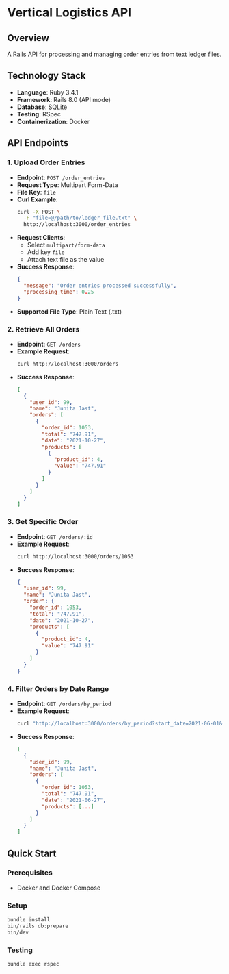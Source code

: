 # Vertical Logistics API

## Overview

A Rails API for processing and managing order entries from text ledger files.

## Technology Stack

- **Language**: Ruby 3.4.1
- **Framework**: Rails 8.0 (API mode)
- **Database**: SQLite
- **Testing**: RSpec
- **Containerization**: Docker

## API Endpoints

### 1. Upload Order Entries
- **Endpoint**: `POST /order_entries`
- **Request Type**: Multipart Form-Data
- **File Key**: `file`
- **Curl Example**:
  ```bash
  curl -X POST \
    -F "file=@/path/to/ledger_file.txt" \
    http://localhost:3000/order_entries
  ```
- **Request Clients**:
  - Select `multipart/form-data`
  - Add key `file`
  - Attach text file as the value
- **Success Response**:
  ```json
  {
    "message": "Order entries processed successfully",
    "processing_time": 0.25
  }
  ```
- **Supported File Type**: Plain Text (.txt)

### 2. Retrieve All Orders
- **Endpoint**: `GET /orders`
- **Example Request**:
  ```bash
  curl http://localhost:3000/orders
  ```
- **Success Response**:
  ```json
  [
    {
      "user_id": 99,
      "name": "Junita Jast",
      "orders": [
        {
          "order_id": 1053,
          "total": "747.91",
          "date": "2021-10-27",
          "products": [
            {
              "product_id": 4,
              "value": "747.91"
            }
          ]
        }
      ]
    }
  ]
  ```

### 3. Get Specific Order
- **Endpoint**: `GET /orders/:id`
- **Example Request**:
  ```bash
  curl http://localhost:3000/orders/1053
  ```
- **Success Response**:
  ```json
  {
    "user_id": 99,
    "name": "Junita Jast",
    "order": {
      "order_id": 1053,
      "total": "747.91",
      "date": "2021-10-27",
      "products": [
        {
          "product_id": 4,
          "value": "747.91"
        }
      ]
    }
  }
  ```

### 4. Filter Orders by Date Range
- **Endpoint**: `GET /orders/by_period`
- **Example Request**:
  ```bash
  curl "http://localhost:3000/orders/by_period?start_date=2021-06-01&end_date=2021-07-31"
  ```
- **Success Response**:
  ```json
  [
    {
      "user_id": 99,
      "name": "Junita Jast",
      "orders": [
        {
          "order_id": 1053,
          "total": "747.91",
          "date": "2021-06-27",
          "products": [...]
        }
      ]
    }
  ]
  ```

## Quick Start

### Prerequisites
- Docker and Docker Compose

### Setup
```bash
bundle install
bin/rails db:prepare
bin/dev
```

### Testing
```bash
bundle exec rspec
```
